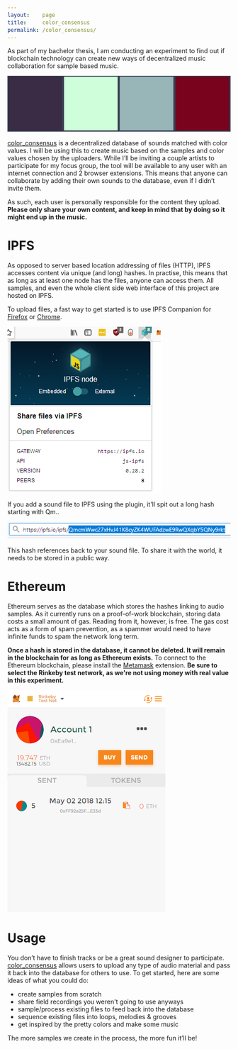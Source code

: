 ```yaml
---
layout:    page
title:     color_consensus
permalink: /color_consensus/
---
```


As part of my bachelor thesis, I am conducting an experiment to find out if blockchain technology can create new ways of decentralized music collaboration for sample based music.

![](/images/color_consensus/colors.png)

[color_consensus](http://colorconsensus.xyz) is a decentralized database of sounds matched with color values. I will be using this to create music based on the samples and color values chosen by the uploaders.
While I’ll be inviting a couple artists to participate for my focus group, the tool will be available to any user with an internet connection and 2 browser extensions. This means that anyone can collaborate by adding their own sounds to the database, even if I didn’t invite them.

As such, each user is personally responsible for the content they upload.
__Please only share your own content, and keep in mind that by doing so it might end up in the music.__

# IPFS
As opposed to server based location addressing of files (HTTP), IPFS accesses content via unique (and long) hashes.
In practise, this means that as long as at least one node has the files, anyone can access them. All samples, and even the whole client side web interface of this project are hosted on IPFS.

To upload files, a fast way to get started is to use IPFS Companion for [Firefox](https://addons.mozilla.org/en-US/firefox/addon/ipfs-companion/) or [Chrome](https://chrome.google.com/webstore/detail/ipfs-companion/nibjojkomfdiaoajekhjakgkdhaomnch).

![](/images/color_consensus/ipfs_companion_embedded.png)

If you add a sound file to IPFS using the plugin, it'll spit out a long hash starting with Qm..

![](/images/color_consensus/ipfs_hash.png)

This hash references back to your sound file. To share it with the world, it needs to be stored in a public way.

# Ethereum

Ethereum serves as the database which stores the hashes linking to audio samples. As it currently runs on a proof-of-work blockchain, storing data costs a small amount of gas. Reading from it, however, is free. The gas cost acts as a form of spam prevention, as a spammer would need to have infinite funds to spam the network long term.

__Once a hash is stored in the database, it cannot be deleted. It will remain in the blockchain for as long as Ethereum exists.__
To connect to the Ethereum blockchain, please install the [Metamask](https://metamask.io/) extension. __Be sure to select the Rinkeby test network, as we're not using money with real value in this experiment.__

![](/images/color_consensus/metamask.png)

# Usage

You don’t have to finish tracks or be a great sound designer to participate. [color_consensus](http://colorconsensus.xyz) allows users to upload any type of audio material and pass it back into the database for others to use.
To get started, here are some ideas of what you could do:

- create samples from scratch
- share field recordings you weren't going to use anyways
- sample/process existing files to feed back into the database
- sequence existing files into loops, melodies & grooves
- get inspired by the pretty colors and make some music

The more samples we create in the process, the more fun it’ll be!
